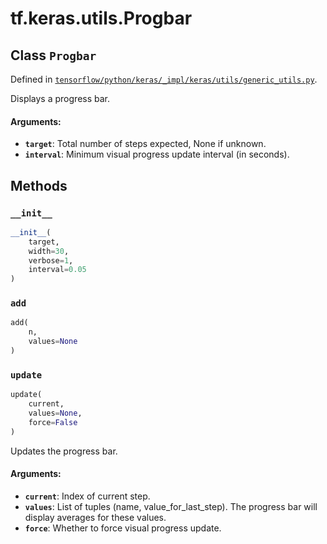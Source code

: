 <div itemscope itemtype="http://developers.google.com/ReferenceObject">
<meta itemprop="name" content="tf.keras.utils.Progbar" />
<meta itemprop="property" content="__init__"/>
<meta itemprop="property" content="add"/>
<meta itemprop="property" content="update"/>
</div>

# tf.keras.utils.Progbar

## Class `Progbar`





Defined in [`tensorflow/python/keras/_impl/keras/utils/generic_utils.py`](https://www.tensorflow.org/code/tensorflow/python/keras/_impl/keras/utils/generic_utils.py).

Displays a progress bar.

#### Arguments:

* <b>`target`</b>: Total number of steps expected, None if unknown.
* <b>`interval`</b>: Minimum visual progress update interval (in seconds).

## Methods

<h3 id="__init__"><code>__init__</code></h3>

``` python
__init__(
    target,
    width=30,
    verbose=1,
    interval=0.05
)
```



<h3 id="add"><code>add</code></h3>

``` python
add(
    n,
    values=None
)
```



<h3 id="update"><code>update</code></h3>

``` python
update(
    current,
    values=None,
    force=False
)
```

Updates the progress bar.

#### Arguments:

* <b>`current`</b>: Index of current step.
* <b>`values`</b>: List of tuples (name, value_for_last_step).
        The progress bar will display averages for these values.
* <b>`force`</b>: Whether to force visual progress update.



